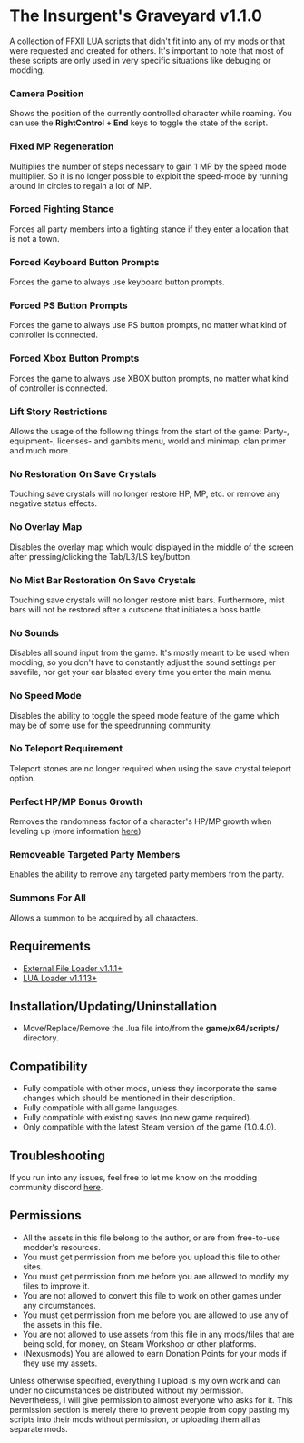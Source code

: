 # The Insurgent's Graveyard v1.1.0
A collection of FFXII LUA scripts that didn't fit into any of my mods or that were requested and created for others. It's important to note that most of these scripts are only used in very specific situations like debuging or modding.


### Camera Position
Shows the position of the currently controlled character while roaming. You can use the **RightControl + End** keys to toggle the state of the script.

### Fixed MP Regeneration
Multiplies the number of steps necessary to gain 1 MP by the speed mode multiplier. So it is no longer possible to exploit the speed-mode by running around in circles to regain a lot of MP.

### Forced Fighting Stance
Forces all party members into a fighting stance if they enter a location that is not a town.

### Forced Keyboard Button Prompts
Forces the game to always use keyboard button prompts. 

### Forced PS Button Prompts
Forces the game to always use PS button prompts, no matter what kind of controller is connected.

### Forced Xbox Button Prompts
Forces the game to always use XBOX button prompts, no matter what kind of controller is connected.

### Lift Story Restrictions
Allows the usage of the following things from the start of the game: Party-, equipment-, licenses- and gambits menu, world and minimap, clan primer and much more.

### No Restoration On Save Crystals
Touching save crystals will no longer restore HP, MP, etc. or remove any negative status effects.

### No Overlay Map
Disables the overlay map which would displayed in the middle of the screen after pressing/clicking the Tab/L3/LS key/button.

### No Mist Bar Restoration On Save Crystals
Touching save crystals will no longer restore mist bars. Furthermore, mist bars will not be restored after a cutscene that initiates a boss battle.

### No Sounds
Disables all sound input from the game. It's mostly meant to be used when modding, so you don't have to constantly adjust the sound settings per savefile, nor get your ear blasted every time you enter the main menu.

### No Speed Mode
Disables the ability to toggle the speed mode feature of the game which may be of some use for the speedrunning community.

### No Teleport Requirement
Teleport stones are no longer required when using the save crystal teleport option.

### Perfect HP/MP Bonus Growth
Removes the randomness factor of a character's HP/MP growth when leveling up (more information [here](https://finalfantasy.fandom.com/wiki/Final_Fantasy_XII_stats#cite_ref-ff12_1-1))

### Removeable Targeted Party Members
Enables the ability to remove any targeted party members from the party.

### Summons For All
Allows a summon to be acquired by all characters.


## Requirements
- [External File Loader v1.1.1+](https://www.nexusmods.com/finalfantasy12/mods/170?tab=files)
- [LUA Loader v1.1.13+](https://www.nexusmods.com/finalfantasy12/mods/171?tab=files)

## Installation/Updating/Uninstallation
- Move/Replace/Remove the .lua file into/from the **game/x64/scripts/** directory.

## Compatibility
- Fully compatible with other mods, unless they incorporate the same changes which should be mentioned in their description.
- Fully compatible with all game languages.
- Fully compatible with existing saves (no new game required).
- Only compatible with the latest Steam version of the game (1.0.4.0).

## Troubleshooting
If you run into any issues, feel free to let me know on the modding community discord [here](https://discord.gg/UBrP6ME).

## Permissions
- All the assets in this file belong to the author, or are from free-to-use modder's resources.
- You must get permission from me before you upload this file to other sites.
- You must get permission from me before you are allowed to modify my files to improve it.
- You are not allowed to convert this file to work on other games under any circumstances.
- You must get permission from me before you are allowed to use any of the assets in this file.
- You are not allowed to use assets from this file in any mods/files that are being sold, for money, on Steam Workshop or other platforms.
- (Nexusmods) You are allowed to earn Donation Points for your mods if they use my assets.

Unless otherwise specified, everything I upload is my own work and can under no circumstances be distributed without my permission. Nevertheless, I will give permission to almost everyone who asks for it. This permission section is merely there to prevent people from copy pasting my scripts into their mods without permission, or uploading them all as separate mods.
